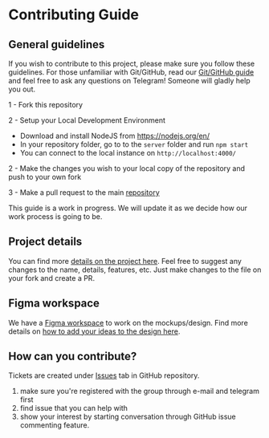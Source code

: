 # Contributing Guide

## General guidelines

If you wish to contribute to this project, please make sure you follow these guidelines. For those unfamiliar with Git/GitHub, read our [Git/GitHub guide](https://junior-devs.com/git-guide) and feel free to ask any questions on Telegram! Someone will gladly help you out.

1 - Fork this repository

2 - Setup your Local Development Environment

* Download and install NodeJS from https://nodejs.org/en/
* In your repository folder, go to to the ```server``` folder and run ```npm start```
* You can connect to the local instance on ```http://localhost:4000/```

2 - Make the changes you wish to your local copy of the repository and push to your own fork

3 - Make a pull request to the main [repository](https://github.com/Junior-Devs/2020-Junior-Devs-Project)

This guide is a work in progress. We will update it as we decide how our work process is going to be. 

## Project details 

You can find more [details on the project here](https://github.com/Junior-Devs/2020-Junior-Devs-Project/blob/master/wiki/platform_details.md). Feel free to suggest any changes to the name, details, features, etc. Just make changes to the file on your fork and create a PR.

## Figma workspace

We have a [Figma workspace](https://www.figma.com/file/g09N7BPg0QPBAKsr789UPo/Design-playground?node-id=0%3A1) to work on the mockups/design. Find more details on [how to add your ideas to the design here](https://github.com/Junior-Devs/2020-Junior-Devs-Project/wiki/How-to-collaborate-on-Figma).

## How can you contribute?
Tickets are created under [Issues](https://github.com/Junior-Devs/2020-Junior-Devs-Project/issues) tab in GitHub repository. 
1) make sure you're registered with the group through e-mail and telegram first
2) find issue that you can help with
3) show your interest by starting conversation through GitHub issue commenting feature.